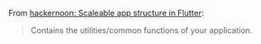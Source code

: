 From [hackernoon: Scaleable app structure in Flutter](https://hackernoon.com/scalable-app-structure-in-flutter-dad61a4bc389):

> Contains the utilities/common functions of your application.